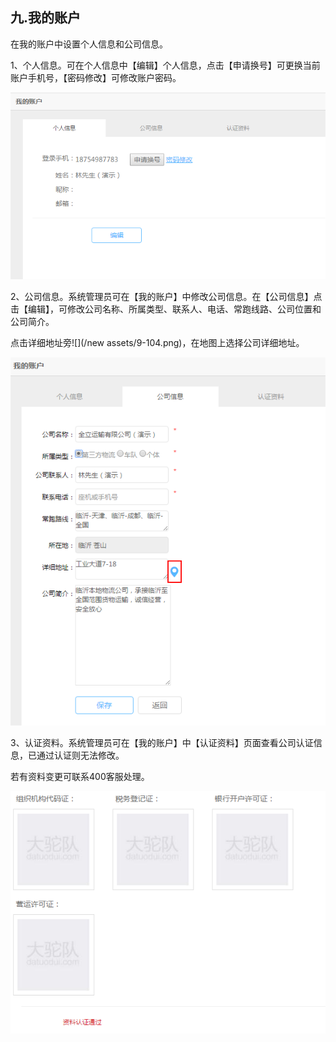 ## 九.我的账户

在我的账户中设置个人信息和公司信息。

1、个人信息。可在个人信息中【编辑】个人信息，点击【申请换号】可更换当前账户手机号，【密码修改】可修改账户密码。

![](/nassets/c10-1-1.png)

2、公司信息。系统管理员可在【我的账户】中修改公司信息。在【公司信息】点击【编辑】，可修改公司名称、所属类型、联系人、电话、常跑线路、公司位置和公司简介。

点击详细地址旁![](/new assets/9-104.png)，在地图上选择公司详细地址。

![](/nassets/c10-1-2.png)

3、认证资料。系统管理员可在【我的账户】中【认证资料】页面查看公司认证信息，已通过认证则无法修改。

若有资料变更可联系400客服处理。

![](/nassets/c10-1-3.png)

